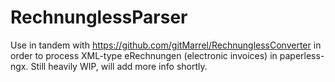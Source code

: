 # RechnunglessParser
Use in tandem with https://github.com/gitMarrel/RechnunglessConverter in order to process XML-type eRechnungen (electronic invoices) in paperless-ngx.
Still heavily WIP, will add more info shortly.
